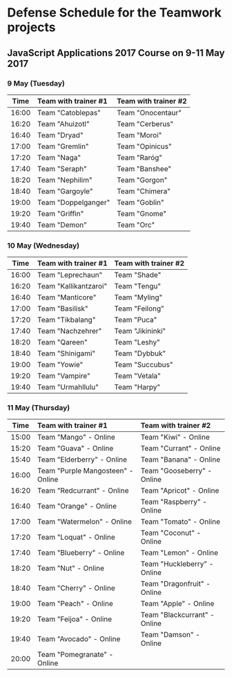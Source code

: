 # Defense Schedule for the Teamwork projects
## JavaScript Applications 2017 Course on 9-11 May 2017

### 9 May (Tuesday)

| Time  | Team with trainer #1 | Team with trainer #2 |
|:-----:|:---------------------|:---------------------|
| 16:00 | Team "Catoblepas"    | Team "Onocentaur"    |
| 16:20 | Team "Ahuizotl"      | Team "Cerberus"      |
| 16:40 | Team "Dryad"         | Team "Moroi"         |
| 17:00 | Team "Gremlin"       | Team "Opinicus"      |
| 17:20 | Team "Naga"          | Team "Raróg"         |
| 17:40 | Team "Seraph"        | Team "Banshee"       |
| 18:20 | Team "Nephilim"      | Team "Gorgon"        |
| 18:40 | Team "Gargoyle"      | Team "Chimera"       |
| 19:00 | Team "Doppelganger"  | Team "Goblin"        |
| 19:20 | Team "Griffin"       | Team "Gnome"         |
| 19:40 | Team "Demon"         | Team "Orc"           |

### 10 May (Wednesday)

| Time  | Team with trainer #1  | Team with trainer #2 |
|:-----:|:----------------------|:---------------------|
| 16:00 | Team "Leprechaun"     | Team "Shade"         |
| 16:20 | Team "Kallikantzaroi" | Team "Tengu"         |
| 16:40 | Team "Manticore"      | Team "Myling"        |
| 17:00 | Team "Basilisk"       | Team "Feilong"       |
| 17:20 | Team "Tikbalang"      | Team "Puca"          |
| 17:40 | Team "Nachzehrer"     | Team "Jikininki"     |
| 18:20 | Team "Qareen"         | Team "Leshy"         |
| 18:40 | Team "Shinigami"      | Team "Dybbuk"        |
| 19:00 | Team "Yowie"          | Team "Succubus"      |
| 19:20 | Team "Vampire"        | Team "Vetala"        |
| 19:40 | Team "Urmahllulu"     | Team "Harpy"         |

### 11 May (Thursday)

| Time  | Team with trainer #1              | Team with trainer #2          |
|:-----:|:----------------------------------|:------------------------------|
| 15:00 | Team "Mango" - Online             | Team "Kiwi" - Online          |
| 15:20 | Team "Guava" - Online             | Team "Currant" - Online       |
| 15:40 | Team "Elderberry" - Online        | Team "Banana" - Online        |
| 16:00 | Team "Purple Mangosteen" - Online | Team "Gooseberry" - Online    |
| 16:20 | Team "Redcurrant" - Online        | Team "Apricot" - Online       |
| 16:40 | Team "Orange" - Online            | Team "Raspberry" - Online     |
| 17:00 | Team "Watermelon" - Online        | Team "Tomato" - Online        |
| 17:20 | Team "Loquat" - Online            | Team "Coconut" - Online       |
| 17:40 | Team "Blueberry" - Online         | Team "Lemon" - Online         |
| 18:20 | Team "Nut" - Online               | Team "Huckleberry" - Online   |
| 18:40 | Team "Cherry" - Online            | Team "Dragonfruit" - Online   |
| 19:00 | Team "Peach" - Online             | Team "Apple" - Online         |
| 19:20 | Team "Feijoa" - Online            |  Team "Blackcurrant" - Online |
| 19:40 | Team "Avocado" - Online           | Team "Damson" - Online        |
| 20:00 | Team "Pomegranate" - Online       |                               |
